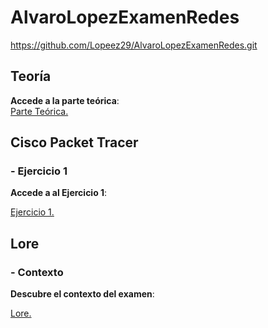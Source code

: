 # AlvaroLopezExamenRedes


https://github.com/Lopeez29/AlvaroLopezExamenRedes.git


## Teoría


**Accede a la parte teórica**:  
[Parte Teórica.](./Soluciones/Parte%20Teórica.md)


## Cisco Packet Tracer


### - Ejercicio 1

**Accede a al Ejercicio 1**:  

[Ejercicio 1.](./Soluciones/Cisco%20Packet%20Tracer/Ejercicio1.md)


## Lore 


### - Contexto


**Descubre el contexto del examen**:  

[Lore.](./Soluciones/Lore/Contexto)
